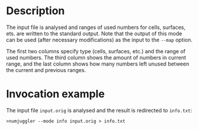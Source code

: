 # Description 
The input file is analysed and ranges of used numbers for cells, surfaces,
ets. are written to the standard output. Note that the output of this mode can
be used (after necessary modifications) as the input to the `--map` option.

The first two columns specify type (cells, surfaces, etc.) and the range of
used numbers. The third column shows the amount of numbers in current range,
and the last column shows how many numbers left unused between the current and
previous ranges.

# Invocation example

The input file `input.orig` is analysed and the result is redirected to `info.txt`:

    >numjuggler --mode info input.orig > info.txt
    
    
